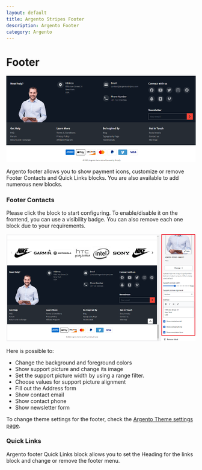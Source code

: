 ```yaml
---
layout: default
title: Argento Stripes Footer
description: Argento Footer
category: Argento
---
```


# Footer

![Argento Stripes Footer](/images/shopify/footer.png)

Argento footer allows you to show payment icons, customize or remove Footer Contacts and Quick Links blocks. You are also available to add numerous new blocks.

### Footer Contacts

Please click the block to start configuring. To enable/disable it on the frontend, you can use a visibility badge. You can also remove each one block due to your requirements.

![Argento Stripes Footer](/images/shopify/footer-contacts-settings.png)

Here is possible to:

 - Change the background and foreground colors
 - Show support picture and change its image
 - Set the support picture width by using a range filter.
 - Choose values for support picture alignment
 - Fill out the Address form
 - Show contact email
 - Show contact phone
 - Show newsletter form

To change theme settings for the footer, check the [Argento Theme settings page](/shopify/themes/stripes/theme-settings).

### Quick Links

Argento footer Quick Links block allows you to set the Heading for the links block and change or remove the footer menu.
